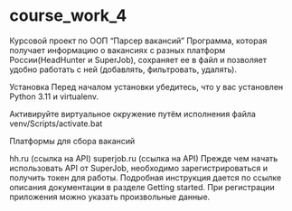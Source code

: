 # course_work_4

Курсовой проект по ООП “Парсер вакансий” Программа, которая получает информацию о вакансиях с 
разных платформ России(HeadHunter и SuperJob), 
сохраняет ее в файл и позволяет удобно работать с ней (добавлять, фильтровать, удалять).

Установка Перед началом установки убедитесь, что у вас установлен Python 3.11 и virtualenv.

Активируйте виртуальное окружение путём исполнения файла venv/Scripts/activate.bat

Платформы для сбора вакансий

hh.ru (ссылка на API)
superjob.ru (ссылка на API)
Прежде чем начать использовать API от SuperJob, необходимо зарегистрироваться и получить токен для работы.
Подробная инструкция дается по ссылке описания документации в разделе Getting started.
При регистрации приложения можно указать произвольные данные.
